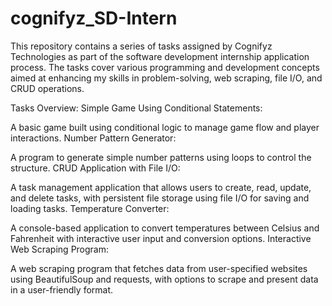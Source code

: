 # cognifyz_SD-Intern
This repository contains a series of tasks assigned by Cognifyz Technologies as part of the software development internship application process. The tasks cover various programming and development concepts aimed at enhancing my skills in problem-solving, web scraping, file I/O, and CRUD operations.

Tasks Overview:
Simple Game Using Conditional Statements:

A basic game built using conditional logic to manage game flow and player interactions.
Number Pattern Generator:

A program to generate simple number patterns using loops to control the structure.
CRUD Application with File I/O:

A task management application that allows users to create, read, update, and delete tasks, with persistent file storage using file I/O for saving and loading tasks.
Temperature Converter:

A console-based application to convert temperatures between Celsius and Fahrenheit with interactive user input and conversion options.
Interactive Web Scraping Program:

A web scraping program that fetches data from user-specified websites using BeautifulSoup and requests, with options to scrape and present data in a user-friendly format.
